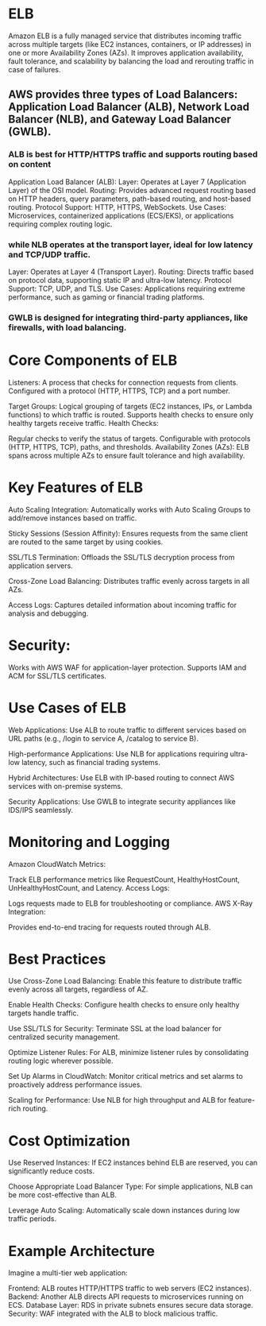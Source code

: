 # ELB
Amazon ELB is a fully managed service that distributes incoming traffic across multiple targets (like EC2 instances, containers, or IP addresses) in one or more Availability Zones (AZs). 
It improves application availability, fault tolerance, and scalability by balancing the load and rerouting traffic in case of failures.


## AWS provides three types of Load Balancers: Application Load Balancer (ALB), Network Load Balancer (NLB), and Gateway Load Balancer (GWLB). 
### ALB is best for HTTP/HTTPS traffic and supports routing based on content
Application Load Balancer (ALB):
Layer: Operates at Layer 7 (Application Layer) of the OSI model.
Routing: Provides advanced request routing based on HTTP headers, query parameters, path-based routing, and host-based routing.
Protocol Support: HTTP, HTTPS, WebSockets.
Use Cases: Microservices, containerized applications (ECS/EKS), or applications requiring complex routing logic.

### while NLB operates at the transport layer, ideal for low latency and TCP/UDP traffic. 
Layer: Operates at Layer 4 (Transport Layer).
Routing: Directs traffic based on protocol data, supporting static IP and ultra-low latency.
Protocol Support: TCP, UDP, and TLS.
Use Cases: Applications requiring extreme performance, such as gaming or financial trading platforms.

### GWLB is designed for integrating third-party appliances, like firewalls, with load balancing.


# Core Components of ELB
Listeners:
A process that checks for connection requests from clients.
Configured with a protocol (HTTP, HTTPS, TCP) and a port number.

Target Groups:
Logical grouping of targets (EC2 instances, IPs, or Lambda functions) to which traffic is routed.
Supports health checks to ensure only healthy targets receive traffic.
Health Checks:

Regular checks to verify the status of targets.
Configurable with protocols (HTTP, HTTPS, TCP), paths, and thresholds.
Availability Zones (AZs):
ELB spans across multiple AZs to ensure fault tolerance and high availability.

# Key Features of ELB
Auto Scaling Integration:
Automatically works with Auto Scaling Groups to add/remove instances based on traffic.

Sticky Sessions (Session Affinity):
Ensures requests from the same client are routed to the same target by using cookies.

SSL/TLS Termination:
Offloads the SSL/TLS decryption process from application servers.

Cross-Zone Load Balancing:
Distributes traffic evenly across targets in all AZs.

Access Logs:
Captures detailed information about incoming traffic for analysis and debugging.

# Security:

Works with AWS WAF for application-layer protection.
Supports IAM and ACM for SSL/TLS certificates.

# Use Cases of ELB
Web Applications:
Use ALB to route traffic to different services based on URL paths (e.g., /login to service A, /catalog to service B).

High-performance Applications:
Use NLB for applications requiring ultra-low latency, such as financial trading systems.

Hybrid Architectures:
Use ELB with IP-based routing to connect AWS services with on-premise systems.

Security Applications:
Use GWLB to integrate security appliances like IDS/IPS seamlessly.

# Monitoring and Logging
Amazon CloudWatch Metrics:

Track ELB performance metrics like RequestCount, HealthyHostCount, UnHealthyHostCount, and Latency.
Access Logs:

Logs requests made to ELB for troubleshooting or compliance.
AWS X-Ray Integration:

Provides end-to-end tracing for requests routed through ALB.

# Best Practices
Use Cross-Zone Load Balancing:
Enable this feature to distribute traffic evenly across all targets, regardless of AZ.

Enable Health Checks:
Configure health checks to ensure only healthy targets handle traffic.

Use SSL/TLS for Security:
Terminate SSL at the load balancer for centralized security management.

Optimize Listener Rules:
For ALB, minimize listener rules by consolidating routing logic wherever possible.

Set Up Alarms in CloudWatch:
Monitor critical metrics and set alarms to proactively address performance issues.

Scaling for Performance:
Use NLB for high throughput and ALB for feature-rich routing.

# Cost Optimization
Use Reserved Instances:
If EC2 instances behind ELB are reserved, you can significantly reduce costs.

Choose Appropriate Load Balancer Type:
For simple applications, NLB can be more cost-effective than ALB.

Leverage Auto Scaling:
Automatically scale down instances during low traffic periods.

# Example Architecture
Imagine a multi-tier web application:

Frontend: ALB routes HTTP/HTTPS traffic to web servers (EC2 instances).
Backend: Another ALB directs API requests to microservices running on ECS.
Database Layer: RDS in private subnets ensures secure data storage.
Security: WAF integrated with the ALB to block malicious traffic.
